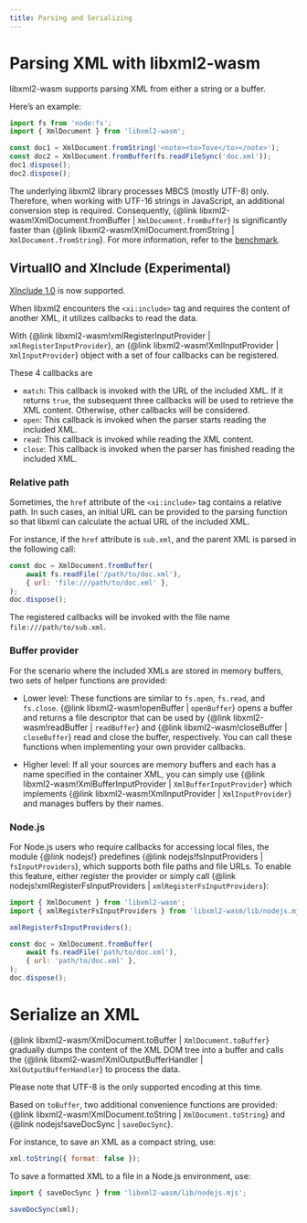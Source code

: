 ```yaml
---
title: Parsing and Serializing
---
```


# Parsing XML with libxml2-wasm

libxml2-wasm supports parsing XML from either a string or a buffer.

Here’s an example:

```js
import fs from 'node:fs';
import { XmlDocument } from 'libxml2-wasm';

const doc1 = XmlDocument.fromString('<note><to>Tove</to></note>');
const doc2 = XmlDocument.fromBuffer(fs.readFileSync('doc.xml'));
doc1.dispose();
doc2.dispose();
```

The underlying libxml2 library processes MBCS (mostly UTF-8) only.
Therefore, when working with UTF-16 strings in JavaScript,
an additional conversion step is required.
Consequently,
{@link libxml2-wasm!XmlDocument.fromBuffer | `XmlDocument.fromBuffer`} is significantly faster than {@link libxml2-wasm!XmlDocument.fromString | `XmlDocument.fromString`}.
For more information, refer to the [benchmark](performance.md).

## VirtualIO and XInclude (Experimental)

[XInclude 1.0](https://www.w3.org/TR/xinclude/) is now supported.

When libxml2 encounters the `<xi:include>` tag and requires the content of another XML,
it utilizes callbacks to read the data.

With {@link libxml2-wasm!xmlRegisterInputProvider | `xmlRegisterInputProvider`},
an {@link libxml2-wasm!XmlInputProvider | `XmlInputProvider`} object with a set of four callbacks can be registered.

These 4 callbacks are
- `match`: This callback is invoked with the URL of the included XML.
If it returns `true`, the subsequent three callbacks will be used to retrieve the XML content.
Otherwise, other callbacks will be considered.
- `open`: This callback is invoked when the parser starts reading the included XML.
- `read`: This callback is invoked while reading the XML content.
- `close`: This callback is invoked when the parser has finished reading the included XML.

### Relative path

Sometimes, the `href` attribute of the `<xi:include>` tag contains a relative path.
In such cases, an initial URL can be provided to the parsing function so that libxml can calculate the actual URL of the included XML.

For instance, if the `href` attribute is `sub.xml`,
and the parent XML is parsed in the following call:

```js
const doc = XmlDocument.fromBuffer(
    await fs.readFile('/path/to/doc.xml'),
    { url: 'file:///path/to/doc.xml' },
);
doc.dispose();

```

The registered callbacks will be invoked with the file name `file:///path/to/sub.xml`.

### Buffer provider

For the scenario where the included XMLs are stored in memory buffers,
two sets of helper functions are provided:

- Lower level:
These functions are similar to `fs.open`, `fs.read`, and `fs.close`.
{@link libxml2-wasm!openBuffer | `openBuffer`} opens a buffer and returns a file descriptor
that can be used by {@link libxml2-wasm!readBuffer | `readBuffer`} and {@link libxml2-wasm!closeBuffer | `closeBuffer`}
read and close the buffer, respectively.
You can call these functions when implementing your own provider callbacks.

- Higher level: If all your sources are memory buffers and each has a name specified in the container XML,
you can simply use {@link libxml2-wasm!XmlBufferInputProvider | `XmlBufferInputProvider`}
which implements {@link libxml2-wasm!XmlInputProvider | `XmlInputProvider`} and manages buffers by their names.

### Node.js

For Node.js users who require callbacks for accessing local files,
the module {@link nodejs!} predefines {@link nodejs!fsInputProviders | `fsInputProviders`},
which supports both file paths and file URLs.
To enable this feature, either register the provider or simply call {@link nodejs!xmlRegisterFsInputProviders | `xmlRegisterFsInputProviders`}:

```js
import { XmlDocument } from 'libxml2-wasm';
import { xmlRegisterFsInputProviders } from 'libxml2-wasm/lib/nodejs.mjs';

xmlRegisterFsInputProviders();

const doc = XmlDocument.fromBuffer(
    await fs.readFile('path/to/doc.xml'),
    { url: 'path/to/doc.xml' },
);
doc.dispose();
```

# Serialize an XML

{@link libxml2-wasm!XmlDocument.toBuffer | `XmlDocument.toBuffer`} gradually dumps the content of the XML DOM tree into a buffer 
and calls the {@link libxml2-wasm!XmlOutputBufferHandler | `XmlOutputBufferHandler`} to process the data.

Please note that UTF-8 is the only supported encoding at this time.

Based on `toBuffer`, two additional convenience functions are provided:
{@link libxml2-wasm!XmlDocument.toString | `XmlDocument.toString`}  and {@link nodejs!saveDocSync | `saveDocSync`}.

For instance, to save an XML as a compact string, use:

```js
xml.toString({ format: false });
```

To save a formatted XML to a file in a Node.js environment, use:

```js
import { saveDocSync } from 'libxml2-wasm/lib/nodejs.mjs';

saveDocSync(xml);
```
